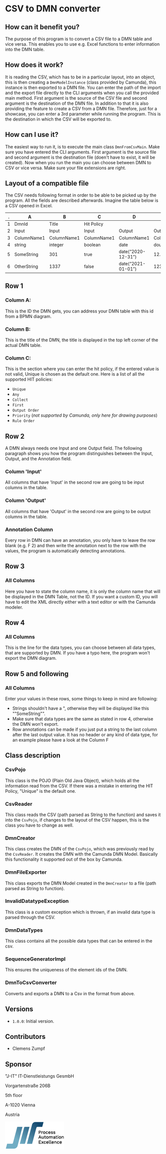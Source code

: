 # CSV to DMN converter
## How can it benefit you?
The purpose of this program is to convert a CSV file to a DMN table and vice versa. This enables you to use e.g. Excel functions to enter information into the DMN table.

## How does it work?
It is reading the CSV, which has to be in a particular layout, into an object, this is then creating a `DmnModelInstance` (class provided by Camunda), this instance is then exported to a DMN file.
You can enter the path of the import and the export file directly to the CLI arguments when you call the provided main method. First argument is the source of the CSV file and second argument is the destination of the DMN file.
In addition to that it is also providing the feature to create a CSV from a DMN file. Therefore, just for a showcase, you can enter a 3rd parameter while running the program. This is the destination in which the CSV will be exported to.

## How can I use it?
The easiest way to run it, is to execute the main class `DmnFromCsvMain`. Make sure you have entered the CLI arguments. First argument is the source file and second argument is the destination file (doen't have to exist, it will be created). Now when you run the main you can choose between DMN to CSV or vice versa. Make sure your file extensions are right.

## Layout of a compatible file

The CSV needs following format in order to be able to be picked up by the program. All the fields are described afterwards.
Imagine the table below is a CSV opened in Excel.

. | A | B | C | D | E | F | G
--- | --- | --- | --- | --- |--- |--- |---
1 | DmnId | Title | Hit Policy |  |  |  |  
2 | Input | Input | Input | Output | Output | |   
3 | ColumnName1 | ColumnName1 | ColumnName1 | ColumnName1 | ColumnName1 |  | 
4 | string | integer | boolean | date | double |  |  
5 | SomeString | 301 | true | date(“2020-12-31”) | 12.01 | CommentsHere |  
6 | OtherString | 1337 | false | date(“2021-01-01”) | 123.45 | CommentsHere |

## Row 1
### Column A:
This is the ID the DMN gets, you can address your DMN table with this id from a BPMN diagram.

### Column B:
This is the title of the DMN, the title is displayed in the top left corner of the actual DMN table.

### Column C:
This is the section where you can enter the hit policy, if the entered value is not valid, Unique is chosen as the default one.
Here is a list of all the supported HIT policies:
* `Unique`
* `Any`
* `Collect`
* `First`
* `Output Order`
* `Priority` (*not supported by Camunda, only here for drawing purposes*)
* `Rule Order`

## Row 2
A DMN always needs one Input and one Output field. The following paragraph shows you how the program distinguishes between the Input, Output, and the Annotation field.
### Column 'Input'
All columns that have 'Input' in the second row are going to be input columns in the table.

### Column 'Output'
All columns that have 'Output' in the second row are going to be output columns in the table.

### Annotation Column
Every row in DMN can have an annotation, you only have to leave the row blank (e.g. F 2) and then write the annotation next to the row with the values, the program is automatically detecting annotations.

## Row 3
### All Columns
Here you have to state the column name, it is only the column name that will be displayed in the DMN Table, not the ID.
If you want a custom ID, you will have to edit the XML directly either with a text editor or with the Camunda modeler.

## Row 4
### All Columns
This is the line for the data types, you can choose between all data types, that are supported by DMN. 
If you have a typo here, the program won't export the DMN diagram.

## Row 5 and following
### All Columns
Enter your values in these rows, some things to keep in mind are following:
* Strings shouldn't have a ", otherwise they will be displayed like this ""SomeString"".
* Make sure that data types are the same as stated in row 4, otherwise the DMN won't export.
* Row annotations can be made if you just put a string to the last column after the last output value. It has no header or any kind of data type, for an example please have a look at the Column F

## Class description
### CsvPojo
This class is the POJO (Plain Old Java Object), which holds all the information read from the CSV.
If there was a mistake in entering the HIT Policy, "Unique" is the default one.

### CsvReader
This class reads the CSV (path parsed as String to the function) and saves it into the `CsvPojo`, if changes to the layout of the CSV happen, this is the class you have to change as well.

### DmnCreator
This class creates the DMN of the `CsvPojo`, which was previously read by the `CsvReader`. It creates the DMN with the Camunda DMN Model. Basically this functionality it supported out of the box by Camunda.

### DmnFileExporter
This class exports the DMN Model created in the `DmnCreator` to a file (path parsed as String to function).

### InvalidDatatypeException
This class is a custom exception which is thrown, if an invalid data type is parsed through the CSV.

### DmnDataTypes
This class contains all the possible data types that can be entered in the csv.

### SequenceGeneratorImpl
This ensures the uniqueness of the element ids of the DMN.

### DmnToCsvConverter
Converts and exports a DMN to a Csv in the format from above.

## Versions
* `1.0.0`: Initial version.

## Contributors
* Clemens Zumpf

## Sponsor
"J-IT" IT-Dienstleistungs GesmbH

Vorgartenstraße 206B

5th floor

A-1020 Vienna

Austria

![JIT logo][logo]

[logo]: docs/jit_logo.png "JIT Logo"